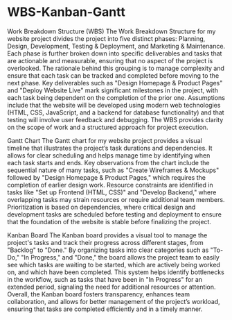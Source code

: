 # WBS-Kanban-Gantt
Work Breakdown Structure (WBS)
The Work Breakdown Structure for my website project divides the project into five distinct phases: Planning, Design, Development, Testing & Deployment, and Marketing & Maintenance. Each phase is further broken down into specific deliverables and tasks that are actionable and measurable, ensuring that no aspect of the project is overlooked. The rationale behind this grouping is to manage complexity and ensure that each task can be tracked and completed before moving to the next phase. Key deliverables such as "Design Homepage & Product Pages" and "Deploy Website Live" mark significant milestones in the project, with each task being dependent on the completion of the prior one. Assumptions include that the website will be developed using modern web technologies (HTML, CSS, JavaScript, and a backend for database functionality) and that testing will involve user feedback and debugging. The WBS provides clarity on the scope of work and a structured approach for project execution.

Gantt Chart 
The Gantt chart for my website project provides a visual timeline that illustrates the project’s task durations and dependencies. It allows for clear scheduling and helps manage time by identifying when each task starts and ends. Key observations from the chart include the sequential nature of many tasks, such as "Create Wireframes & Mockups" followed by "Design Homepage & Product Pages," which requires the completion of earlier design work. Resource constraints are identified in tasks like "Set up Frontend (HTML, CSS)" and "Develop Backend," where overlapping tasks may strain resources or require additional team members. Prioritization is based on dependencies, where critical design and development tasks are scheduled before testing and deployment to ensure that the foundation of the website is stable before finalizing the project.

Kanban Board 
The Kanban board provides a visual tool to manage the project's tasks and track their progress across different stages, from "Backlog" to "Done." By organizing tasks into clear categories such as "To-Do," "In Progress," and "Done," the board allows the project team to easily see which tasks are waiting to be started, which are actively being worked on, and which have been completed. This system helps identify bottlenecks in the workflow, such as tasks that have been in "In Progress" for an extended period, signaling the need for additional resources or attention. Overall, the Kanban board fosters transparency, enhances team collaboration, and allows for better management of the project’s workload, ensuring that tasks are completed efficiently and in a timely manner.
